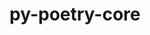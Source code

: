 ---
title: "py-poetry-core"
layout: cache
categories: [package, v0.19]
meta: {"versions": ["1.2.0"], "compilers": ["gcc@=11.1.0", "gcc@=7.3.1", "gcc@=7.5.0", "oneapi@=2022.1.0"], "oss": ["amzn2", "ubuntu18.04", "ubuntu20.04"], "platforms": ["linux"], "targets": ["x86_64", "x86_64_v3"], "stacks": ["data-vis-sdk", "e4s", "e4s-oneapi", "ml-cpu", "ml-cuda", "ml-rocm"], "num_specs": 5, "num_specs_by_stack": {"ml-cuda": 2, "ml-rocm": 1, "ml-cpu": 2, "data-vis-sdk": 1, "e4s": 1, "e4s-oneapi": 1}}
spec_details: [{"hash": "6auwmttxaoy4joouz6d3oieju57vgspm", "compiler": "gcc@=7.3.1", "versions": ["1.2.0"], "os": "amzn2", "platform": "linux", "target": "x86_64_v3", "variants": ["build_system=python_pip"], "stacks": ["ml-cuda", "ml-rocm", "ml-cpu"], "size": "-", "tarball": "https://binaries.spack.io/releases/v0.19/build_cache/linux-amzn2-x86_64_v3/gcc-7.3.1/py-poetry-core-1.2.0/linux-amzn2-x86_64_v3-gcc-7.3.1-py-poetry-core-1.2.0-6auwmttxaoy4joouz6d3oieju57vgspm.spack"}, {"hash": "g3velq4kwbncwhclzuukqf7onev23a4r", "compiler": "gcc@=7.3.1", "versions": ["1.2.0"], "os": "amzn2", "platform": "linux", "target": "x86_64_v3", "variants": ["build_system=python_pip"], "stacks": ["ml-cuda", "ml-cpu"], "size": "-", "tarball": "https://binaries.spack.io/releases/v0.19/build_cache/linux-amzn2-x86_64_v3/gcc-7.3.1/py-poetry-core-1.2.0/linux-amzn2-x86_64_v3-gcc-7.3.1-py-poetry-core-1.2.0-g3velq4kwbncwhclzuukqf7onev23a4r.spack"}, {"hash": "m23yaxfnlk2tnknsvphzi7mnjonmypjg", "compiler": "gcc@=7.5.0", "versions": ["1.2.0"], "os": "ubuntu18.04", "platform": "linux", "target": "x86_64", "variants": ["build_system=python_pip"], "stacks": ["data-vis-sdk"], "size": "-", "tarball": "https://binaries.spack.io/releases/v0.19/build_cache/linux-ubuntu18.04-x86_64/gcc-7.5.0/py-poetry-core-1.2.0/linux-ubuntu18.04-x86_64-gcc-7.5.0-py-poetry-core-1.2.0-m23yaxfnlk2tnknsvphzi7mnjonmypjg.spack"}, {"hash": "6hndge6i6csvdibgzeo5q7djealzpbtn", "compiler": "gcc@=11.1.0", "versions": ["1.2.0"], "os": "ubuntu20.04", "platform": "linux", "target": "x86_64", "variants": ["build_system=python_pip"], "stacks": ["e4s"], "size": "-", "tarball": "https://binaries.spack.io/releases/v0.19/build_cache/linux-ubuntu20.04-x86_64/gcc-11.1.0/py-poetry-core-1.2.0/linux-ubuntu20.04-x86_64-gcc-11.1.0-py-poetry-core-1.2.0-6hndge6i6csvdibgzeo5q7djealzpbtn.spack"}, {"hash": "jexs6ui5k4765hd7psvyzrsqqba6rz32", "compiler": "oneapi@=2022.1.0", "versions": ["1.2.0"], "os": "ubuntu20.04", "platform": "linux", "target": "x86_64", "variants": ["build_system=python_pip"], "stacks": ["e4s-oneapi"], "size": "-", "tarball": "https://binaries.spack.io/releases/v0.19/build_cache/linux-ubuntu20.04-x86_64/oneapi-2022.1.0/py-poetry-core-1.2.0/linux-ubuntu20.04-x86_64-oneapi-2022.1.0-py-poetry-core-1.2.0-jexs6ui5k4765hd7psvyzrsqqba6rz32.spack"}]
---